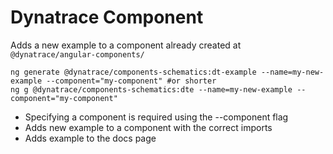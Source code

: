 # Dynatrace Component
Adds a new example to a component already created at `@dynatrace/angular-components/`

```
ng generate @dynatrace/components-schematics:dt-example --name=my-new-example --component="my-component" #or shorter
ng g @dynatrace/components-schematics:dte --name=my-new-example --component="my-component"
```
- Specifying a component is required using the --component flag
- Adds new example to a component with the correct imports
- Adds example to the docs page
